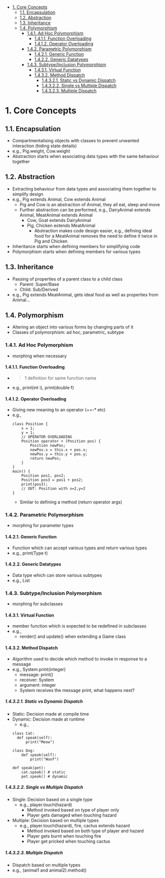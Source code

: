 
- [1. Core Concepts](#1-core-concepts)
  - [1.1. Encapsulation](#11-encapsulation)
  - [1.2. Abstraction](#12-abstraction)
  - [1.3. Inheritance](#13-inheritance)
  - [1.4. Polymorphism](#14-polymorphism)
    - [1.4.1. Ad Hoc Polymorphism](#141-ad-hoc-polymorphism)
      - [1.4.1.1. Function Overloading](#1411-function-overloading)
      - [1.4.1.2. Operator Overloading](#1412-operator-overloading)
    - [1.4.2. Parametric Polymorphism](#142-parametric-polymorphism)
      - [1.4.2.1. Generic Function](#1421-generic-function)
      - [1.4.2.2. Generic Datatypes](#1422-generic-datatypes)
    - [1.4.3. Subtype/Inclusion Polymorphism](#143-subtypeinclusion-polymorphism)
      - [1.4.3.1. Virtual Function](#1431-virtual-function)
      - [1.4.3.2. Method Dispatch](#1432-method-dispatch)
        - [1.4.3.2.1. Static vs Dynamic Dispatch](#14321-static-vs-dynamic-dispatch)
        - [1.4.3.2.2. Single vs Multiple Dispatch](#14322-single-vs-multiple-dispatch)
        - [1.4.3.2.3. Multiple Dispatch](#14323-multiple-dispatch)

# 1. Core Concepts
## 1.1. Encapsulation
- Compartmentalising objects with classes to prevent unwanted interaction (hiding state details)
- e.g., Pig.weight, Cow.weight
- Abstraction starts when associating data types with the same behaviour together 

## 1.2. Abstraction
- Extracting behaviour from data types and associating them together to simplify design  
- e.g., Pig extends Animal, Cow extends Animal
  - Pig and Cow is an abstraction of Animal, they all eat, sleep and move
  - Further abstraction can be performed, e.g., DairyAnimal extends Animal, MeatAnimal extends Animal
    - Cow, Goat extends DairyAnimal
    - Pig, Chicken extends MeatAnimal
      - Abstraction makes code design easier, e.g., defining ideal food for a MeatAnimal removes the need to define it twice in Pig and Chicken 
- Inheritance starts when defining members for simplifying code
- Polymorphism starts when defining members for various types

## 1.3. Inheritance
- Passing of properties of a parent class to a child class
  - Parent: Super/Base
  - Child: Sub/Derived
- e.g., Pig extends MeatAnimal, gets ideal food as well as properties from Animal...

## 1.4. Polymorphism
- Altering an object into various forms by changing parts of it
- Classes of polymorphism: ad hoc, parametric, subtype

### 1.4.1. Ad Hoc Polymorphism
- morphing when necessary
#### 1.4.1.1. Function Overloading
- >1 definition for same function name
- e.g., print(int i), print(double f)
#### 1.4.1.2. Operator Overloading
- Giving new meaning to an operator (+=-* etc) 
- e.g.,
  ```
  class Position {
      x = 1;
      y = 1;
      // OPERATOR OVERLOADING
      Position operator + (Position pos) {
          Position newPos;
          newPos.x = this.x + pos.x;
          newPos.y = this.y + pos.y;
          return newPos;
      }
  }
  main() {
      Position pos1, pos2;
      Position pos3 = pos1 + pos2;
      print(pos3);
      // OUT: Position with x=2,y=2
  }
  ```
  - Similar to defining a method (return operator args)

### 1.4.2. Parametric Polymorphism
- morphing for parameter types
#### 1.4.2.1. Generic Function
- Function which can accept various types and return various types
- e.g., print(Type t)
#### 1.4.2.2. Generic Datatypes
- Data type which can store various subtypes
- e.g., List<Type t>

### 1.4.3. Subtype/Inclusion Polymorphism
- morphing for subclasses
#### 1.4.3.1. Virtual Function
- member function which is expected to be redefined in subclasses
- e.g., 
  - render() and update() when extending a Game class
#### 1.4.3.2. Method Dispatch
- Algorithm used to decide which method to invoke in response to a message
- e.g., System.print(integer)
  - message: print()
  - receiver: System
  - argument: integer
  - System receives the message print, what happens next?
##### 1.4.3.2.1. Static vs Dynamic Dispatch
- Static: Decision made at compile time
- Dynamic: Decision made at runtime
  - e.g., 
  ```
  class Cat:
    def speak(self):
        print("Meow")

  class Dog:
      def speak(self):
          print("Woof")

  def speak(pet):
      cat.speak() # static
      pet.speak() # dynamic

  ```
##### 1.4.3.2.2. Single vs Multiple Dispatch
- Single: Decision based on a single type
  - e.g., player.touch(hazard)
    - Method invoked based on type of player only
    - Player gets damaged when touching hazard 
- Multiple: Decision based on multiple types
  - e.g., player.touch(hazard), fire, cactus extends hazard
    - Method invoked based on both type of player and hazard
    - Player gets burnt when touching fire
    - Player get pricked when touching cactus
##### 1.4.3.2.3. Multiple Dispatch
- Dispatch based on multiple types
- e.g., (animal1 and animal2).method()



